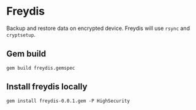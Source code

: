 # Freydis
Backup and restore data on encrypted device.
Freydis will use `rsync` and `cryptsetup`.

## Gem build

    gem build freydis.gemspec

## Install freydis locally

    gem install freydis-0.0.1.gem -P HighSecurity

